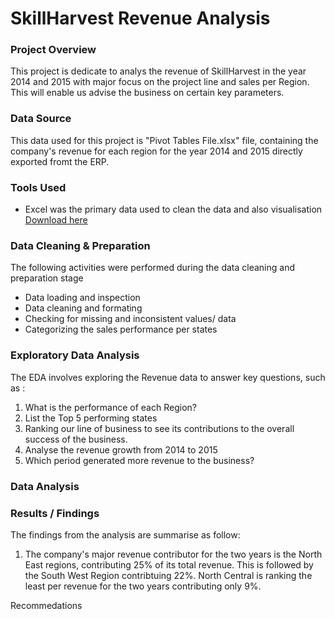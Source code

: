 # SkillHarvest Revenue Analysis

### Project Overview

This project is dedicate to analys the revenue of SkillHarvest in the year 2014 and 2015 with major focus on the project line and sales per Region. This will enable us advise the business on certain key parameters.

### Data Source

This data used for this project is "Pivot Tables File.xlsx" file, containing the company's revenue for each region for the year 2014 and 2015 directly exported fromt the ERP.

### Tools Used

- Excel was the primary data used to clean the data and also visualisation [Download here](https://www.microsoft.com/en-us/microsoft-365/excel?ocid=ORSEARCH_Bing&msockid=016f9e77d8656e9b39578a99dc6568dc)

### Data Cleaning & Preparation

The following activities were performed during the data cleaning and preparation stage

- Data loading and inspection
- Data cleaning and formating
- Checking for missing and inconsistent values/ data
- Categorizing the sales performance per states

### Exploratory Data Analysis

The EDA involves exploring the Revenue data to answer key questions, such as :

1. What is the performance of each Region?
2. List the Top 5 performing states
3. Ranking our line of business to see its contributions to the overall success of the business.
4. Analyse the revenue growth from 2014 to 2015
5. Which period generated more revenue to the business?

### Data Analysis


### Results / Findings

The findings from the analysis are summarise as follow:

 1. The company's major revenue contributor for the two years is the North East regions, contributing 25% of its total revenue. This is followed by the South West Region contribtuing 22%. North Central is ranking the least per revenue for the two years contributing only 9%.



Recommedations

  
